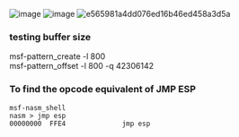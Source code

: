 ![image](https://user-images.githubusercontent.com/38044499/206827307-3175d02e-bf93-4689-9917-29e706a49388.png)
![image](https://user-images.githubusercontent.com/38044499/206829029-c8ca291b-1614-4f33-88db-69501d6bbf53.png)
![e565981a4dd076ed16b46ed458a3d5a](https://user-images.githubusercontent.com/38044499/209507662-9322663f-ca9a-434f-bd72-321fddc7191f.jpg)

### testing buffer size
msf-pattern_create -l 800  
msf-pattern_offset -l 800 -q 42306142

### To find the opcode equivalent of JMP ESP
```
msf-nasm_shell  
nasm > jmp esp  
00000000  FFE4              jmp esp  
```
